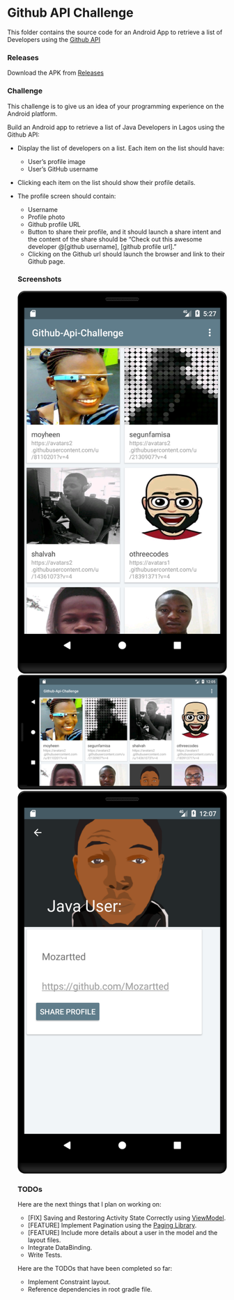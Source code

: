 # Github API Challenge

This folder contains the source code for an Android App to retrieve a list of Developers using the [Github API](https://developer.github.com/v3/search/#search-users)

 ### Releases
  
Download the APK from [Releases](https://github.com/TheDancerCodes/Github-Api-Challenge/releases/)
  
### Challenge

This challenge is to give us an idea of your programming experience on the Android platform.

Build an Android app to retrieve a list of Java Developers in Lagos using the Github API:
* Display the list of developers on a list. Each item on the list should have:
  * User’s profile image
  * User’s GitHub username
* Clicking each item on the list should show their profile details.
* The profile screen should contain:
  * Username
  * Profile photo
  * Github profile URL
  * Button to share their profile, and it should launch a share intent and the content of the share should be “Check out this awesome developer @[github username], [github profile url].”
  * Clicking on the Github url should launch the browser and link to their Github page.
  
  
  ### Screenshots

  ![Grid View](app/src/main/res/drawable/screen_shot1.png?raw=true "ScreenShot1") ![Detail View](app/src/main/res/drawable/screen_shot2.png?raw=true "ScreenShot2") ![Detail View](app/src/main/res/drawable/screen_shot3.png?raw=true "ScreenShot3")

  
  ### TODOs
  Here are the next things that I plan on working on:
  
  * [FIX] Saving and Restoring Activity State Correctly using [ViewModel](https://developer.android.com/topic/libraries/architecture/viewmodel).
  * [FEATURE] Implement Pagination using the [Paging Library](https://developer.android.com/topic/libraries/architecture/paging/).
  * [FEATURE] Include more details about a user in the model and the layout files.
  * Integrate DataBinding.
  * Write Tests.
  
  Here are the TODOs that have been completed so far:
  
  * Implement Constraint layout.
  * Reference dependencies in root gradle file.